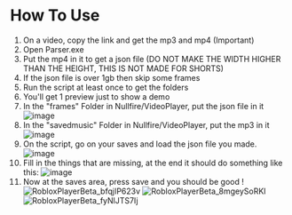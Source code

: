 # How To Use

1. On a video, copy the link and get the mp3 and mp4 (Important)
2. Open Parser.exe
3. Put the mp4 in it to get a json file (DO NOT MAKE THE WIDTH HIGHER THAN THE HEIGHT, THIS IS NOT MADE FOR SHORTS)
4. If the json file is over 1gb then skip some frames
5. Run the script at least once to get the folders
6. You'll get 1 preview just to show a demo
7. In the "frames" Folder in Nullfire/VideoPlayer, put the json file in it
![image](https://github.com/user-attachments/assets/ca68dd50-ff55-4c4b-a072-f78f9864d66d)
8. In the "savedmusic" Folder in Nullfire/VideoPlayer, put the mp3 in it
![image](https://github.com/user-attachments/assets/34d4a797-4f67-4833-bcd6-edd6bf5707a1)
9. On the script, go on your saves and load the json file you made.
![image](https://github.com/user-attachments/assets/2a55f74c-f5e3-4ecc-98ac-00df18887965)
10. Fill in the things that are missing, at the end it should do something like this:
![image](https://github.com/user-attachments/assets/ce0e3d6e-dbbb-485d-b6c3-b627f7a639d6)
11. Now at the saves area, press save and you should be good !
![RobloxPlayerBeta_bfqjIP623v](https://github.com/user-attachments/assets/1fcf5c97-5fd4-46d3-be23-2758499beb95) ![RobloxPlayerBeta_8mgeySoRKI](https://github.com/user-attachments/assets/e7b3ba52-2ed2-4556-84bd-0d2d64a01b96) ![RobloxPlayerBeta_fyNlJTS7Ij](https://github.com/user-attachments/assets/cd81c24f-9306-49bd-88f0-5108a580142a)
